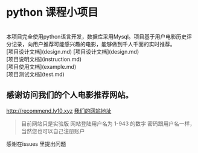 
# python 课程小项目<br/>
<br/>
本项目完全使用python语言开发，数据库采用Mysql。项目基于用户电影历史评分记录，向用户推荐可能感兴趣的电影，能够做到千人千面的实时推荐。
<br/>
[项目设计文档](design.md) 
[项目设计文档](design.md)
<br/>
[项目说明文档](instruction.md) 
<br/>
[项目使用文档](example.md) 
<br/>
[项目测试文档](test.md) 
<br/>

## 感谢访问我们的个人电影推荐网站。

http://recommend.ly10.xyz
[我们的网站地址](http://recommend.ly10.xyz)
>目前网站只是实验版
>网站登陆用户名为 1-943 的数字
>密码跟用户名一样，当然您也可以自己注册账户

感谢在issues 里提出问题
